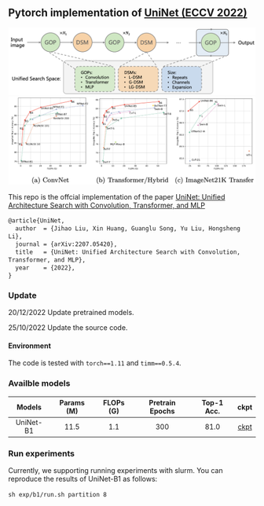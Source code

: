 ## Pytorch implementation of [UniNet (ECCV 2022)](https://arxiv.org/abs/2207.05420)

![tenser](assets/backbone.png)
![performance](assets/acc.png)

This repo is the offcial implementation of the paper [UniNet: Unified Architecture Search with Convolution, Transformer, and MLP](https://arxiv.org/abs/2207.05420)

```
@article{UniNet,
  author  = {Jihao Liu, Xin Huang, Guanglu Song, Yu Liu, Hongsheng Li},
  journal = {arXiv:2207.05420},
  title   = {UniNet: Unified Architecture Search with Convolution, Transformer, and MLP},
  year    = {2022},
}
```

### Update
20/12/2022 Update pretrained models.

25/10/2022 Update the source code.

#### Environment
The code is tested with ```torch==1.11``` and ```timm==0.5.4```.


### Availble models
|Models | Params (M) | FLOPs (G) | Pretrain Epochs | Top-1 Acc. | ckpt |
| :---: | :---: | :---: | :---: | :---: | :---: |
| UniNet-B1 | 11.5 | 1.1 | 300 | 81.0 | [ckpt](https://drive.google.com/drive/folders/14gp-Vtmtd3MNNlrmYtF5FcUi0rm4CaGi?usp=share_link)|

### Run experiments

Currently, we supporting running experiments with slurm.
You can reproduce the results of UniNet-B1 as follows: 

```sh exp/b1/run.sh partition 8```
